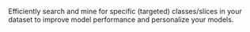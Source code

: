Efficiently search and mine for specific (targeted) classes/slices in your dataset to improve model performance and personalize your models.
